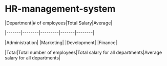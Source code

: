 # HR-management-system

|Department|# of employees|Total Salary|Average| 

|-------|--------|---------|-------|--------| 

|Administration|
|Marketing|
|Development| 
|Finance| 

|Total|Total number of employees|Total salary for all departments|Average salary for all departments|
